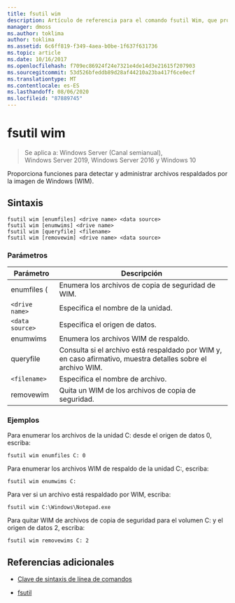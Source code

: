 ```yaml
---
title: fsutil wim
description: Artículo de referencia para el comando fsutil Wim, que proporciona funciones para detectar y administrar archivos con copia de seguridad de imágenes de Windows (WIM).
manager: dmoss
ms.author: toklima
author: toklima
ms.assetid: 6c6ff819-f349-4aea-b0be-1f637f631736
ms.topic: article
ms.date: 10/16/2017
ms.openlocfilehash: f709ec86924f24e7321e4de14d3e21615f207903
ms.sourcegitcommit: 53d526bfeddb89d28af44210a23ba417f6ce0ecf
ms.translationtype: MT
ms.contentlocale: es-ES
ms.lasthandoff: 08/06/2020
ms.locfileid: "87889745"
---
```

# <a name="fsutil-wim"></a>fsutil wim

> Se aplica a: Windows Server (Canal semianual), Windows Server 2019, Windows Server 2016 y Windows 10

Proporciona funciones para detectar y administrar archivos respaldados por la imagen de Windows (WIM).

## <a name="syntax"></a>Sintaxis

```
fsutil wim [enumfiles] <drive name> <data source>
fsutil wim [enumwims] <drive name>
fsutil wim [queryfile] <filename>
fsutil wim [removewim] <drive name> <data source>
```

### <a name="parameters"></a>Parámetros

| Parámetro | Descripción |
| --------- | ----------- |
| enumfiles ( | Enumera los archivos de copia de seguridad de WIM. |
| `<drive name>` | Especifica el nombre de la unidad. |
| `<data source>` | Especifica el origen de datos. |
| enumwims | Enumera los archivos WIM de respaldo. |
| queryfile | Consulta si el archivo está respaldado por WIM y, en caso afirmativo, muestra detalles sobre el archivo WIM. |
| `<filename>` | Especifica el nombre de archivo. |
| removewim | Quita un WIM de los archivos de copia de seguridad. |

### <a name="examples"></a>Ejemplos

Para enumerar los archivos de la unidad C: desde el origen de datos 0, escriba:

```
fsutil wim enumfiles C: 0
```

Para enumerar los archivos WIM de respaldo de la unidad C:, escriba:

```
fsutil wim enumwims C:
```

Para ver si un archivo está respaldado por WIM, escriba:

```
fsutil wim C:\Windows\Notepad.exe
```

Para quitar WIM de archivos de copia de seguridad para el volumen C: y el origen de datos 2, escriba:

```
fsutil wim removewims C: 2
```

## <a name="additional-references"></a>Referencias adicionales

- [Clave de sintaxis de línea de comandos](command-line-syntax-key.md)

- [fsutil](fsutil.md)
